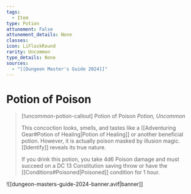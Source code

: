 ```yaml
---
tags:
  - Item
type: Potion
attunement: False
attunement_details: None
classes:
icon: LiFlaskRound
rarity: Uncommon
type_details: None
sources: 
  - "[[Dungeon Master's Guide 2024]]"
---
```

# Potion of Poison
>[!uncommon-potion-callout] Potion of Poison
>_Potion, Uncommon_
>
>This concoction looks, smells, and tastes like a [[Adventuring Gear#Potion of Healing\|Potion of Healing]] or another beneficial potion. However, it is actually poison masked by illusion magic. [[Identify]] reveals its true nature.
>
>If you drink this potion, you take 4d6 Poison damage and must succeed on a DC 13 Constitution saving throw or have the [[Conditions#Poisoned\|Poisoned]] condition for 1 hour.
>


![[dungeon-masters-guide-2024-banner.avif|banner]]